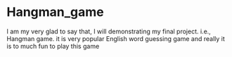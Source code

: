 # Hangman_game
 I am my very glad to say that, I will demonstrating my final project. i.e., Hangman game. it is very popular English word guessing game and really it is to much fun to play this game

